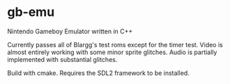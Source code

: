 # gb-emu
Nintendo Gameboy Emulator written in C++

Currently passes all of Blargg's test roms except for the timer test.
Video is almost entirely working with some minor sprite glitches.
Audio is partially implemented with substantial glitches.

Build with cmake. Requires the SDL2 framework to be installed.
